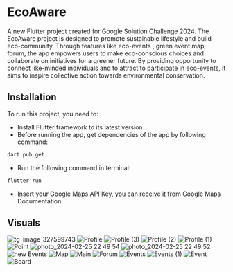 # EcoAware

A new Flutter project created for Google Solution Challenge 2024. The EcoAware project is designed to promote sustainable lifestyle and build eco-community. Through features like eco-events , green event map, forum, the app empowers users to make eco-conscious choices and collaborate on initiatives for a greener future. By providing opportunity to connect like-minded individuals and to attract to participate in eco-events, it aims to inspire collective action towards environmental conservation.

## Installation

To run this project, you need to:
* Install Flutter framework to its latest version.
* Before running the app, get dependencies of the app by following command:
```bash
dart pub get
```
* Run the following command in terminal:
```bash
flutter run
```
* Insert your Google Maps API Key, you can receive it from Google Maps Documentation.


## Visuals
![tg_image_327599743](https://github.com/Nurzhek/EcoAwareMVP/assets/99636082/ad803d07-c695-40ce-90d7-3f712089175f)
![Profile](https://github.com/Nurzhek/EcoAwareMVP/assets/99636082/9b1969fb-59b5-4efd-95dd-0c798d694ee1)
![Profile (3)](https://github.com/Nurzhek/EcoAwareMVP/assets/99636082/bc2a9204-e921-4c6e-843f-8e0caa4ddd2e)
![Profile (2)](https://github.com/Nurzhek/EcoAwareMVP/assets/99636082/57a768a4-abea-4aaf-90f4-8dacd8e7510d)
![Profile (1)](https://github.com/Nurzhek/EcoAwareMVP/assets/99636082/93851c0d-0061-408c-be84-04eabd117cfc)
![Point](https://github.com/Nurzhek/EcoAwareMVP/assets/99636082/18d1979c-810e-4d45-a34d-bbb01924c0a9)
![photo_2024-02-25 22 49 54](https://github.com/Nurzhek/EcoAwareMVP/assets/99636082/632ca362-7bb0-4da5-a040-ca80556a5343)
![photo_2024-02-25 22 49 52](https://github.com/Nurzhek/EcoAwareMVP/assets/99636082/df6f854f-66ce-49a2-9472-e29f2508a317)
![new Events](https://github.com/Nurzhek/EcoAwareMVP/assets/99636082/a47f7ffe-4964-4cd7-8c54-5b77ce31c10b)
![Map](https://github.com/Nurzhek/EcoAwareMVP/assets/99636082/51801958-d9ec-4728-9a00-0c3bcb853228)
![Main](https://github.com/Nurzhek/EcoAwareMVP/assets/99636082/184872fa-d343-4272-984d-e53877ee6a90)
![Forum](https://github.com/Nurzhek/EcoAwareMVP/assets/99636082/128f31cb-374c-4553-b4b4-65597b0c16c8)
![Events](https://github.com/Nurzhek/EcoAwareMVP/assets/99636082/5217609a-3032-4d3e-bd2f-a6b0d77afc30)
![Events (1)](https://github.com/Nurzhek/EcoAwareMVP/assets/99636082/a0bab1f0-bf38-45ef-a062-003eaf36a2ea)
![Event](https://github.com/Nurzhek/EcoAwareMVP/assets/99636082/97751100-3353-42e4-921b-17de5fca8868)
![Board](https://github.com/Nurzhek/EcoAwareMVP/assets/99636082/7e6e6f40-539f-41a2-9b62-64e1cf31c49a)

